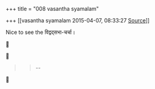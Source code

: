 +++
title = "008 vasantha syamalam"

+++
[[vasantha syamalam	2015-04-07, 08:33:27 [Source](https://groups.google.com/g/samskrita/c/CFPJnD11PCM)]]



Nice to see the विद्वद्सभा-चर्चा।

  





> 
> > 
> > --  
> > 
> > 



